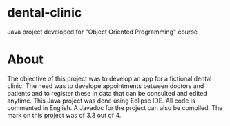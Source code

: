 # dental-clinic
Java project developed for "Object Oriented Programming" course

# About
The objective of this project was to develop an app for a fictional dental clinic. The need was to develope appointments between doctors and patients and to register these in data that can be consulted and edited anytime. This Java project was done using Eclipse IDE. All code is commented in English. A Javadoc for the project can also be compiled. The mark on this project was of 3.3 out of 4.
